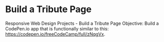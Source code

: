 # Build a Tribute Page
 Responsive Web Design Projects - Build a Tribute Page  Objective: Build a CodePen.io app that is functionally similar to this: https://codepen.io/freeCodeCamp/full/zNqgVx.
